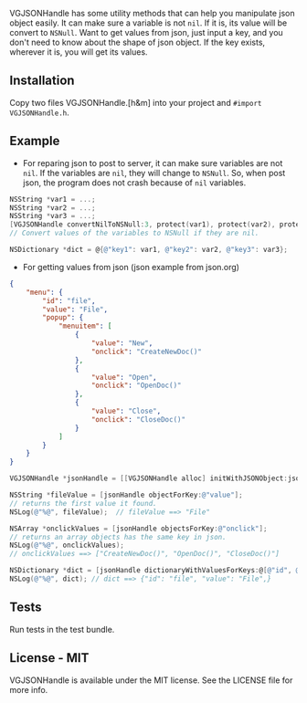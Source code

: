 
VGJSONHandle has some utility methods that can help you manipulate json object easily. It can make sure a variable is not `nil`. If it is, its value will be convert to `NSNull`. Want to get values from json, just input a key, and you don't need to know about the shape of json object. If the key exists, wherever it is, you will get its values.

Installation
------------

Copy two files VGJSONHandle.[h&m] into your project and `#import VGJSONHandle.h`.

Example
-------

* For reparing json to post to server, it can make sure variables are not `nil`. If the variables are `nil`, they will change to `NSNull`. So, when post json, the program does not crash because of `nil` variables.

```objective-c
NSString *var1 = ...;
NSString *var2 = ...;
NSString *var3 = ...;
[VGJSONHandle convertNilToNSNull:3, protect(var1), protect(var2), protect(var3)];
// Convert values of the variables to NSNull if they are nil.

NSDictionary *dict = @{@"key1": var1, @"key2": var2, @"key3": var3};
```

* For getting values from json (json example from json.org)

```json
{
    "menu": {
        "id": "file",
        "value": "File",
        "popup": {
            "menuitem": [
                {
                    "value": "New",
                    "onclick": "CreateNewDoc()"
                },
                {
                    "value": "Open",
                    "onclick": "OpenDoc()"
                },
                {
                    "value": "Close",
                    "onclick": "CloseDoc()"
                }
            ]
        }
    }
}
```

```objective-c
VGJSONHandle *jsonHandle = [[VGJSONHandle alloc] initWithJSONObject:jsonObject];

NSString *fileValue = [jsonHandle objectForKey:@"value"];
// returns the first value it found.
NSLog(@"%@", fileValue);  // fileValue ==> "File"

NSArray *onclickValues = [jsonHandle objectsForKey:@"onclick"];
// returns an array objects has the same key in json.
NSLog(@"%@", onclickValues);
// onclickValues ==> ["CreateNewDoc()", "OpenDoc()", "CloseDoc()"]

NSDictionary *dict = [jsonHandle dictionaryWithValuesForKeys:@[@"id", @"value"];
NSLog(@"%@", dict); // dict ==> {"id": "file", "value": "File",}
```

Tests
-----

Run tests in the test bundle.

License - MIT
---------------------

VGJSONHandle is available under the MIT license. See the LICENSE file for more info.
